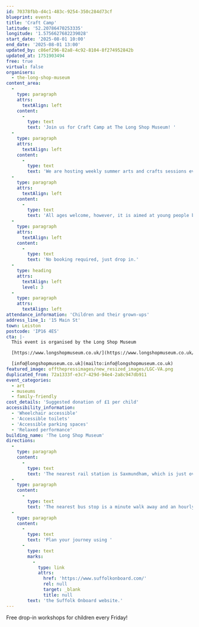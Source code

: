 ```yaml
---
id: 70378fbb-d4c1-483c-9254-350c284d73cf
blueprint: events
title: 'Craft Camp'
latitude: '52.20786470253335'
longitude: '1.5756627682239028'
start_date: '2025-08-01 10:00'
end_date: '2025-08-01 13:00'
updated_by: c86ef296-82a8-4c92-8104-8f274952842b
updated_at: 1751903494
free: true
virtual: false
organisers:
  - the-long-shop-museum
content_area:
  -
    type: paragraph
    attrs:
      textAlign: left
    content:
      -
        type: text
        text: 'Join us for Craft Camp at The Long Shop Museum! '
  -
    type: paragraph
    attrs:
      textAlign: left
    content:
      -
        type: text
        text: 'We are hosting weekly summer arts and crafts sessions every Friday during the School Summer Holidays from 10am - 1pm. '
  -
    type: paragraph
    attrs:
      textAlign: left
    content:
      -
        type: text
        text: 'All ages welcome, however, it is aimed at young people between the ages of 5 - 10 years old. '
  -
    type: paragraph
    attrs:
      textAlign: left
    content:
      -
        type: text
        text: 'No booking required, just drop in.'
  -
    type: heading
    attrs:
      textAlign: left
      level: 3
  -
    type: paragraph
    attrs:
      textAlign: left
attendance_information: 'Children and their grown-ups'
address_line_1: '15 Main St'
town: Leiston
postcode: 'IP16 4ES'
cta: |-
  This event is organised by the Long Shop Museum

  [https://www.longshopmuseum.co.uk/](https://www.longshopmuseum.co.uk/)

  [info@longshopmuseum.co.uk](mailto:info@longshopmuseum.co.uk)
featured_image: offthepressimages/new_resized_images/LGC-VA.png
duplicated_from: 72a1333f-e3c7-429d-94e4-2a8c947db911
event_categories:
  - art
  - museums
  - family-friendly
cost_details: 'Suggested donation of £1 per child'
accessibility_information:
  - 'Wheelchair accessible'
  - 'Accessible toilets'
  - 'Accessible parking spaces'
  - 'Relaxed performance'
building_name: 'The Long Shop Museum'
directions:
  -
    type: paragraph
    content:
      -
        type: text
        text: 'The nearest rail station is Saxmundham, which is just over four miles away. This is on the Lowestoft to Ipswich line, via Beccles. '
  -
    type: paragraph
    content:
      -
        type: text
        text: 'The nearest bus stop is a minute walk away and an hourly bus services run from Saxmundham to Leiston, Monday to Saturday.'
  -
    type: paragraph
    content:
      -
        type: text
        text: 'Plan your journey using '
      -
        type: text
        marks:
          -
            type: link
            attrs:
              href: 'https://www.suffolkonboard.com/'
              rel: null
              target: _blank
              title: null
        text: 'the Suffolk Onboard website.'
---
```

Free drop-in workshops for children every Friday!